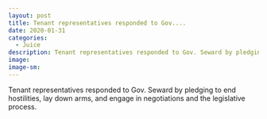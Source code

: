 ```yaml
---
layout: post
title: Tenant representatives responded to Gov....
date: 2020-01-31
categories: 
  - Juice
description: Tenant representatives responded to Gov. Seward by pledging to end hostilities, lay down arms, and engage in negotiations and the legislative process.
image: 
image-sm: 
---
```

Tenant representatives responded to Gov. Seward by pledging to end hostilities, lay down arms, and engage in negotiations and the legislative process.